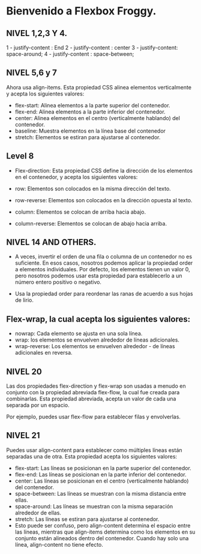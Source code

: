 # Bienvenido a Flexbox Froggy.

## NIVEL 1,2,3 Y 4.

1 - justify-content : End
2 - justify-content : center
3 - justify-content: space-around;
4 - justify-content : space-between;


## NIVEL 5,6 y 7

Ahora usa align-items. Esta propiedad CSS alinea elementos verticalmente y acepta los siguientes valores:

- flex-start: Alinea elementos a la parte superior del contenedor.
- flex-end: Alinea elementos a la parte inferior del contenedor.
- center: Alinea elementos en el centro (verticalmente hablando) del contenedor.
- baseline: Muestra elementos en la línea base del contenedor
- stretch: Elementos se estiran para ajustarse al contenedor.

## Level 8

- Flex-direction:
 Esta propiedad CSS define la dirección de los elementos en el contenedor, y acepta los siguientes valores:

- row: Elementos son colocados en la misma dirección del texto.
- row-reverse: Elementos son colocados en la dirección opuesta al texto.
- column: Elementos se colocan de arriba hacia abajo.
- column-reverse: Elementos se colocan de abajo hacia arriba.

## NIVEL 14 AND OTHERS.

- A veces, invertir el orden de una fila o columna de un contenedor no es suficiente. En esos casos, nosotros podemos aplicar la propiedad order a elementos individuales. Por defecto, los elementos tienen un valor 0, pero nosotros podemos usar esta propiedad para establecerlo a un número entero positivo o negativo.

- Usa la propiedad order para reordenar las ranas de acuerdo a sus hojas de lirio.

## Flex-wrap, la cual acepta los siguientes valores:

- nowrap: Cada elemento se ajusta en una sola línea.
- wrap: los elementos se envuelven alrededor de líneas adicionales.
- wrap-reverse: Los elementos se envuelven alrededor - de líneas adicionales en reversa.


## NIVEL 20

Las dos propiedades flex-direction y flex-wrap son usadas a menudo en conjunto con la propiedad abreviada flex-flow, la cual fue creada para combinarlas. Esta propiedad abreviada, acepta un valor de cada una separada por un espacio.

Por ejemplo, puedes usar flex-flow para establecer filas y envolverlas.

## NIVEL 21

Puedes usar align-content para establecer como múltiples líneas están separadas una de otra. Esta propiedad acepta los siguientes valores:

- flex-start: Las líneas se posicionan en la parte superior del contenedor.
- flex-end: Las líneas se posicionan en la parte inferior del contenedor.
- center: Las líneas se posicionan en el centro (verticalmente hablando) del contenedor.
- space-between: Las líneas se muestran con la misma distancia entre ellas.
- space-around: Las líneas se muestran con la misma separación alrededor de ellas.
- stretch: Las líneas se estiran para ajustarse al contenedor.
- Esto puede ser confuso, pero align-content determina el espacio entre las líneas, mientras que align-items determina como los elementos en su conjunto están alineados dentro del contenedor. Cuando hay solo una línea, align-content no tiene efecto.

